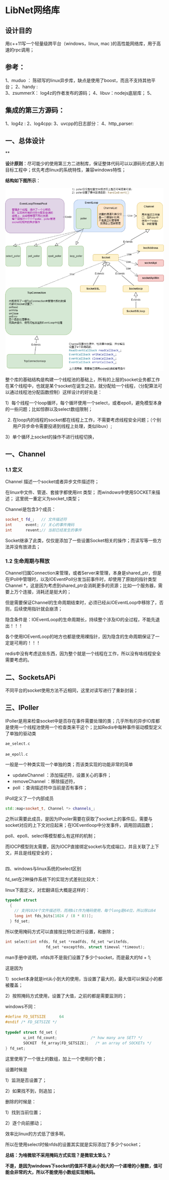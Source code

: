 
# LibNet网络库


## 设计目的
用c++11写一个轻量级跨平台（windows，linux, mac )的高性能网络库，用于高速的rpc调用；



## 参考：

1、muduo ： 陈硕写的linux异步库，缺点是使用了boost，而且不支持其他平台；
2、handy :  
3、zsummerX：  log4z的作者发布的源码；
4、libuv：nodejs底层库；
5、

## 集成的第三方源码：

1、log4z :
2、log4cpp: 
3、uvcpp的日志部分：
4、http_parser: 

## 一、总体设计

**

**设计原则**：尽可能少的使用第三方二进制库，保证整体代码可以以源码形式嵌入到目标工程中；优先考虑linux的系统特性，兼容windows特性；

**结构如下图所示**：

![](doc\image\total.png)





整个库的基础结构是构建一个线程池的基础上，所有的上层的socket业务都工作在某个线程中，也就是某个socket在诞生之初，就分配给一个线程，（分配算法可以通过线程池分配函数控制）这样设计的好处是：

1）每个线程一个loop循环，每个循环使用一个select，或者epoll，避免模型本身的一些问题；比如惊群以及select数组限制；

2)  在loop内的线程的socket都在线程上工作，不需要考虑线程安全问题；（个别用户异步命令需要投递到线程上处理，类似libuv）;

3）单个循环上socket的操作不进行线程切换，





## 一、Channel

### 1.1 定义

Channel 描述一个socket或者异步文件描述符；

在linux中文件、管道、套接字都使用int 类型；
而windows中使用SOCKET来描述；
这里统一重定义为socket_t类型；

Channel是包含3个成员：

```c++
socket_t fd_;   // 文件描述符
int      event; // 关心的事件掩码
int      revent;// 当前已经发生的事件
```

Socket继承了此类，仅仅是添加了一些设置Socket相关的操作；而读写等一些方法并没有放进去；

### 1.2 生命周期与释放

Channel归属Connection来管理，或者Server来管理，本身是shared_ptr，但是在IPoll中管理时，以及IOEventPoll分发当前事件时，却使用了原始的指针类型Channel *，这是因为考虑到shared_ptr会消耗更多的资源；比如一个服务器，需要上万个连接，消耗还是挺大的；

但是需要保证Channel的生命周期结束时，必须已经从IOEventLoop中移除了，否则，后续使用指针就会崩溃；

隐含条件是：IOEventLoop的生命周期长，持续整个涉及IO的全过程，不能先退出！！！

各个使用IOEventLoop的地方也都是使用裸指针，因为隐含的生命周期保证了一定是可用的！！！



redis中没有考虑这些东西，因为整个就是一个线程在工作，所以没有啥线程安全需要考虑的。

## 二、SocketsAPi
不同平台的socket使用方法不近相同，这里对读写进行了重新封装；




## 三、IPoller

IPoller是用来检查socket中是否存在事件需要处理的类；几乎所有的异步IO库都是使用一个线程池使用一个检查类来干这个；比如Redis中每种事件驱动模型定义了单独的驱动类

```c++
ae_select.c

ae_epoll.c
```

一般是一个种类实现一个单独的类；而该类实现的功能非常的简单

- updateChannel ：添加描述符，设置关心的事件；
- removeChannel ：移除描述符，
-  poll ：查询描述符中当前是否有事件；

IPoll定义了一个内部成员

```c++
std::map<socket_t, Channel *> channels_;
```

之所以需要此成员，是因为IPooler需要在获取了socket上的事件后，需要与socket对应的上下文对应起来；在IOEventloop中分发事件，调用回调函数；

poll、epoll、select等模型都么有这样的机制；

而IOCP模型则太需要，因为IOCP直接绑定socket与完成端口，并且关联了上下文，并且是线程安全的；

##  





四、windows与linux系统的select区别

fd_set在2种操作系统下的实现方式差别比较大：

linux下面定义，对宏翻译后大概是这样的：

```c++
typedef struct
  {
    // 支持1024个文件描述符，而用bit作为掩码使用，每个long是64位，所以除以64
    long int fds_bits[1024 / (8 * 8))];  
  } fd_set;
```

所以使用掩码方式可以直接按比特位进行设置，和删除；

```c
int select(int nfds, fd_set *readfds, fd_set *writefds,
                  fd_set *exceptfds, struct timeval *timeout);
```

man手册中说明，nfds并不是我们设置了多少个socket，而是最大的fd + 1;

这是因为

1）socket本身就是int从小到大的使用，当设置了最大的，最大值可以保证小的都被覆盖；

2）按照掩码方式使用，设置了大值，之前的都是需要监测的；



windows不同：

```c++
#define FD_SETSIZE      64
#endif /* FD_SETSIZE */

typedef struct fd_set {
        u_int fd_count;               /* how many are SET? */
        SOCKET  fd_array[FD_SETSIZE];   /* an array of SOCKETs */
} fd_set;
```

这里使用了一个很土的数组，加上一个使用的个数；

设置时候是

1）监测是否设置了；

2）如果找不到，则追加；

删除的时候是：

1）找到当前位置；

2）逐个向前挪动；

效率比linux的方式低了很多啊，

所以在使用select时候nfds的设置其实就是实际添加了多少个socket；



**总结：为啥微软不采用掩码方式实现？是微软太笨么？**

**不是，是因为windows下socket的值并不是从小到大的一个递增的小整数，值可能会非常的大，所以不能使用小数组实现掩码。**